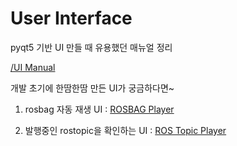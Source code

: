 # User Interface

pyqt5 기반 UI 만들 때 유용했던 매뉴얼 정리

[/UI Manual](./UI%20Manual)

개발 초기에 한땀한땀 만든 UI가 궁금하다면~

1. rosbag 자동 재생 UI : [ROSBAG Player](./rosbag_player)

2. 발행중인 rostopic을 확인하는 UI : [ROS Topic Player](./rostopic_viewer)
